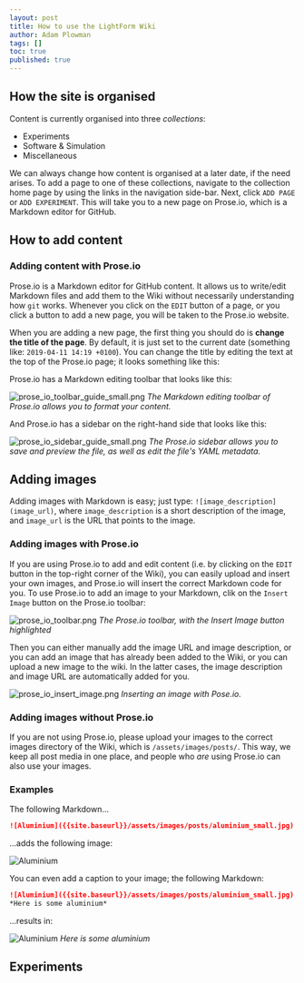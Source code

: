 ```yaml
---
layout: post
title: How to use the LightForm Wiki
author: Adam Plowman
tags: []
toc: true
published: true
---
```

## How the site is organised

Content is currently organised into three *collections*:

- Experiments
- Software & Simulation
- Miscellaneous

We can always change how content is organised at a later date, if the need arises. To add a page to one of these collections, navigate to the collection home page by using the links in the navigation side-bar. Next, click `ADD PAGE` or `ADD EXPERIMENT`. This will take you to a new page on Prose.io, which is a Markdown editor for GitHub. 

## How to add content

### Adding content with Prose.io

Prose.io is a Markdown editor for GitHub content. It allows us to write/edit Markdown files and add them to the Wiki without necessarily understanding how `git` works. Whenever you click on the `EDIT` button of a page, or you click a button to add a new page, you will be taken to the Prose.io website.

When you are adding a new page, the first thing you should do is **change the title of the page**. By default, it is just set to the current date (something like: `2019-04-11 14:19 +0100`). You can change the title by editing the text at the top of the Prose.io page; it looks something like this:


Prose.io has a Markdown editing toolbar that looks like this:

![prose_io_toolbar_guide_small.png]({{site.baseurl}}/assets/images/posts/prose_io_toolbar_guide_small.png)
*The Markdown editing toolbar of Prose.io allows you to format your content.*

And Prose.io has a sidebar on the right-hand side that looks like this:

![prose_io_sidebar_guide_small.png]({{site.baseurl}}/assets/images/posts/prose_io_sidebar_guide_small.png)
*The Prose.io sidebar allows you to save and preview the file, as well as edit the file's YAML metadata.*

## Adding images

Adding images with Markdown is easy; just type: `![image_description](image_url)`, where `image_description` is a short description of the image, and `image_url` is the URL that points to the image.

### Adding images with Prose.io

If you are using Prose.io to add and edit content (i.e. by clicking on the `EDIT` button in the top-right corner of the Wiki), you can easily upload and insert your own images, and Prose.io will insert the correct Markdown code for you. To use Prose.io to add an image to your Markdown, clik on the `Insert Image` button on the Prose.io toolbar:

![prose_io_toolbar.png]({{site.baseurl}}/assets/images/posts/prose_io_toolbar.png)
*The Prose.io toolbar, with the Insert Image button highlighted*

Then you can either manually add the image URL and image description, or you can add an image that has already been added to the Wiki, or you can upload a new image to the wiki. In the latter cases, the image description and image URL are automatically added for you.

![prose_io_insert_image.png]({{site.baseurl}}/assets/images/posts/prose_io_insert_image.png)
*Inserting an image with Pose.io.*

### Adding images without Prose.io

If you are not using Prose.io, please upload your images to the correct images directory of the Wiki, which is `/assets/images/posts/`. This way, we keep all post media in one place, and people who *are* using Prose.io can also use your images.

### Examples

The following Markdown...

```markdown
![Aluminium]({{site.baseurl}}/assets/images/posts/aluminium_small.jpg)
```
...adds the following image:

![Aluminium]({{site.baseurl}}/assets/images/posts/aluminium_small.jpg)

You can even add a caption to your image; the following Markdown:

```markdown
![Aluminium]({{site.baseurl}}/assets/images/posts/aluminium_small.jpg)
*Here is some aluminium*
```

...results in:

![Aluminium]({{site.baseurl}}/assets/images/posts/aluminium_small.jpg)
*Here is some aluminium*

## Experiments
